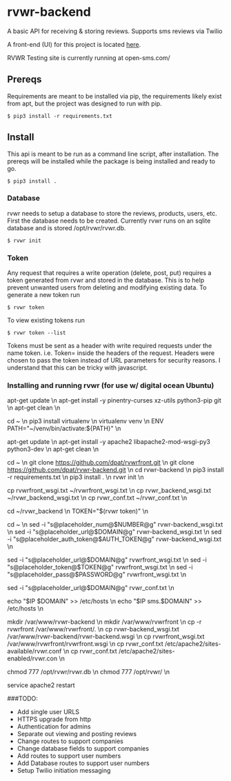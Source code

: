 # rvwr-backend

A basic API for receiving & storing reviews. Supports sms reviews via Twilio

A front-end (UI) for this project is located [here](https://github.com/dpat/rvwrfront).

RVWR Testing site is currently running at open-sms.com/

## Prereqs

Requirements are meant to be installed via pip, the requirements likely exist
from apt, but the project was designed to run with pip.
```
$ pip3 install -r requirements.txt
```

## Install

This api is meant to be run as a command line script, after installation.  The
prereqs will be installed while the package is being installed and ready to go.
```
$ pip3 install .
```

### Database
rvwr needs to setup a database to store the reviews, products, users, etc.
First the database needs to be created.  Currently rvwr runs on an sqlite
database and is stored /opt/rvwr/rvwr.db.
```
$ rvwr init
```

### Token
Any request that requires a write operation (delete, post, put) requires a
token generated from rvwr and stored in the database.  This is to help
prevent unwanted users from deleting and modifying existing data.  To generate
a new token run
```
$ rvwr token
```
To view existing tokens run
```
$ rvwr token --list
```
Tokens must be sent as a header with write required requests under the name
token.  i.e. Token=<string of characters> inside the headers of the request.
Headers were chosen to pass the token instead of URL parameters for security
reasons.  I understand that this can be tricky with javascript.


### Installing and running rvwr (for use w/ digital ocean Ubuntu)

apt-get update \n
apt-get install -y pinentry-curses xz-utils python3-pip git \n
apt-get clean \n

cd ~ \n
pip3 install virtualenv \n
virtualenv venv \n
ENV PATH="~/venv/bin/activate:${PATH}" \n

apt-get update \n
apt-get install -y apache2 libapache2-mod-wsgi-py3 python3-dev \n
apt-get clean \n

cd ~ \n
git clone https://github.com/dpat/rvwrfront.git \n
git clone https://github.com/dpat/rvwr-backend.git \n
cd rvwr-backend \n
pip3 install -r requirements.txt \n
pip3 install . \n
rvwr init \n

cp rvwrfront_wsgi.txt ~/rvwrfront_wsgi.txt \n
cp rvwr_backend_wsgi.txt ~/rvwr_backend_wsgi.txt \n
cp rvwr_conf.txt ~/rvwr_conf.txt \n

cd ~/rvwr_backend \n
TOKEN="$(rvwr token)" \n

cd ~ \n
sed -i "s@placeholder_num@$NUMBER@g" rvwr-backend_wsgi.txt \n
sed -i "s@placeholder_url@$DOMAIN@g" rvwr-backend_wsgi.txt \n
sed -i "s@placeholder_auth_token@$AUTH_TOKEN@g" rvwr-backend_wsgi.txt \n

sed -i "s@placeholder_url@$DOMAIN@g" rvwrfront_wsgi.txt \n
sed -i "s@placeholder_token@$TOKEN@g" rvwrfront_wsgi.txt \n
sed -i "s@placeholder_pass@$PASSWORD@g" rvwrfront_wsgi.txt \n


sed -i "s@placeholder_url@$DOMAIN@g" rvwr_conf.txt \n

echo "$IP $DOMAIN" >> /etc/hosts \n
echo "$IP sms.$DOMAIN" >> /etc/hosts \n

mkdir /var/www/rvwr-backend \n
mkdir /var/www/rvwrfront \n
cp -r rvwrfront /var/www/rvwrfront/. \n
cp rvwr-backend_wsgi.txt /var/www/rvwr-backend/rvwr-backend.wsgi \n
cp rvwrfront_wsgi.txt /var/www/rvwrfront/rvwrfront.wsgi \n
cp rvwr_conf.txt /etc/apache2/sites-available/rvwr.conf \n
cp rvwr_conf.txt /etc/apache2/sites-enabled/rvwr.con \n

chmod 777 /opt/rvwr/rvwr.db \n
chmod 777 /opt/rvwr/ \n

service apache2 restart 


###TODO:
- Add single user URLS
- HTTPS upgrade from http
- Authentication for admins
- Separate out viewing and posting reviews
- Change routes to support companies
- Change database fields to support companies
- Add routes to support user numbers
- Add Database routes to support user numbers
- Setup Twilio initiation messaging
